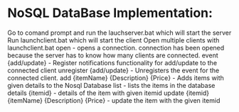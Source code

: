 # NoSQL DataBase Implementation:



 Go to comand prompt and run the lauchserver.bat which will start the server
 Run launchclient.bat which will start the client
 Open multiple clients with launchclient.bat
 open - opens a connection.
       connection has been opened because the server has to know how many clients are connected.
 event {add/update} - Register notifications functionality for add/update to the connected client
 unregister {add/update} - Unregisters the event for the connected client.
 add {itemName} {Description} {Price} - Adds items with given details to the Nosql Database
 list - lists the items in the database
 details {itemid} - details of the item with given itemid
 update {itemid} {itemName} {Description} {Price} - update the item with the given itemid
 
